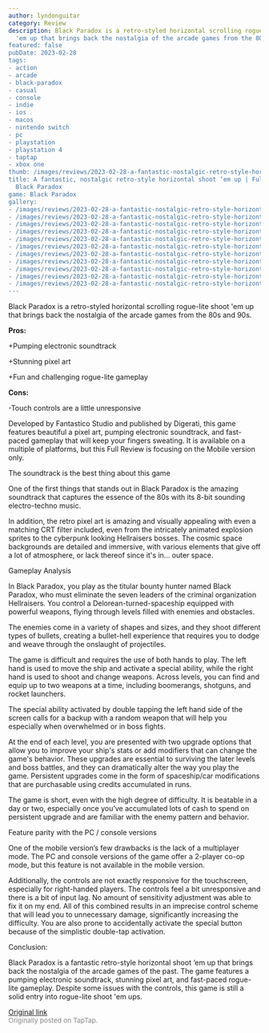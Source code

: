 ```yaml
---
author: lyndonguitar
category: Review
description: Black Paradox is a retro-styled horizontal scrolling rogue-lite shoot
  'em up that brings back the nostalgia of the arcade games from the 80s and 90s.
featured: false
pubDate: 2023-02-28
tags:
- action
- arcade
- black-paradox
- casual
- console
- indie
- ios
- macos
- nintendo switch
- pc
- playstation
- playstation 4
- taptap
- xbox one
thumb: /images/reviews/2023-02-28-a-fantastic-nostalgic-retro-style-horizontal-shoot-em-up--full-review---black-paradox-0.avif
title: A fantastic, nostalgic retro-style horizontal shoot ‘em up | Full Review -
  Black Paradox
game: Black Paradox
gallery:
- /images/reviews/2023-02-28-a-fantastic-nostalgic-retro-style-horizontal-shoot-em-up--full-review---black-paradox-0.avif
- /images/reviews/2023-02-28-a-fantastic-nostalgic-retro-style-horizontal-shoot-em-up--full-review---black-paradox-1.avif
- /images/reviews/2023-02-28-a-fantastic-nostalgic-retro-style-horizontal-shoot-em-up--full-review---black-paradox-2.avif
- /images/reviews/2023-02-28-a-fantastic-nostalgic-retro-style-horizontal-shoot-em-up--full-review---black-paradox-3.avif
- /images/reviews/2023-02-28-a-fantastic-nostalgic-retro-style-horizontal-shoot-em-up--full-review---black-paradox-4.avif
- /images/reviews/2023-02-28-a-fantastic-nostalgic-retro-style-horizontal-shoot-em-up--full-review---black-paradox-5.avif
- /images/reviews/2023-02-28-a-fantastic-nostalgic-retro-style-horizontal-shoot-em-up--full-review---black-paradox-6.avif
- /images/reviews/2023-02-28-a-fantastic-nostalgic-retro-style-horizontal-shoot-em-up--full-review---black-paradox-7.avif
- /images/reviews/2023-02-28-a-fantastic-nostalgic-retro-style-horizontal-shoot-em-up--full-review---black-paradox-8.avif
- /images/reviews/2023-02-28-a-fantastic-nostalgic-retro-style-horizontal-shoot-em-up--full-review---black-paradox-9.avif
- /images/reviews/2023-02-28-a-fantastic-nostalgic-retro-style-horizontal-shoot-em-up--full-review---black-paradox-10.avif
---
```

Black Paradox is a retro-styled horizontal scrolling rogue-lite shoot 'em up that brings back the nostalgia of the arcade games from the 80s and 90s.


**Pros:**


+Pumping electronic soundtrack

+Stunning pixel art

+Fun and challenging rogue-lite gameplay


**Cons:**


-Touch controls are a little unresponsive

Developed by Fantastico Studio and published by Digerati, this game features beautiful a pixel art, pumping electronic soundtrack, and fast-paced gameplay that will keep your fingers sweating. It is available on a multiple of platforms, but this Full Review is focusing on the Mobile version only.

The soundtrack is the best thing about this game

One of the first things that stands out in Black Paradox is the amazing soundtrack that captures the essence of the 80s with its 8-bit sounding electro-techno music.

In addition, the retro pixel art is amazing and visually appealing with even a matching CRT filter included, even from the intricately animated explosion sprites to the cyberpunk looking Hellraisers bosses. The cosmic space backgrounds are detailed and immersive, with various elements that give off a lot of atmosphere, or lack thereof since it's in… outer space.

Gameplay Analysis

In Black Paradox, you play as the titular bounty hunter named Black Paradox, who must eliminate the seven leaders of the criminal organization Hellraisers. You control a Delorean-turned-spaceship equipped with powerful weapons, flying through levels filled with enemies and obstacles.

The enemies come in a variety of shapes and sizes, and they shoot different types of bullets, creating a bullet-hell experience that requires you to dodge and weave through the onslaught of projectiles.

The game is difficult and requires the use of both hands to play. The left hand is used to move the ship and activate a special ability, while the right hand is used to shoot and change weapons. Across levels, you can find and equip up to two weapons at a time, including boomerangs, shotguns, and rocket launchers.

The special ability activated by double tapping the left hand side of the screen calls for a backup with a random weapon that will help you especially when overwhelmed or in boss fights.

At the end of each level, you are presented with two upgrade options that allow you to improve your ship's stats or add modifiers that can change the game's behavior. These upgrades are essential to surviving the later levels and boss battles, and they can dramatically alter the way you play the game. Persistent upgrades come in the form of spaceship/car modifications that are purchasable using credits accumulated in runs.

The game is short, even with the high degree of difficulty. It is beatable in a day or two, especially once you’ve accumulated lots of cash to spend on persistent upgrade and are familiar with the enemy pattern and behavior.

Feature parity with the PC / console versions

One of the mobile version’s few drawbacks is the lack of a multiplayer mode. The PC and console versions of the game offer a 2-player co-op mode, but this feature is not available in the mobile version.

Additionally, the controls are not exactly responsive for the touchscreen, especially for right-handed players. The controls feel a bit unresponsive and there is a bit of input lag. No amount of sensitivity adjustment was able to fix it on my end. All of this combined results in an imprecise control scheme that will lead you to unnecessary damage, significantly increasing the difficulty. You are also prone to accidentally activate the special button because of the simplistic double-tap activation.

Conclusion:

Black Paradox is a fantastic retro-style horizontal shoot ‘em up that brings back the nostalgia of the arcade games of the past. The game features a pumping electronic soundtrack, stunning pixel art, and fast-paced rogue-lite gameplay. Despite some issues with the controls, this game is still a solid entry into rogue-lite shoot 'em ups.

[Original link](https://www.taptap.io/post/4663625)<br><span style="font-size: 0.95em; color: #888;">Originally posted on TapTap.</span>